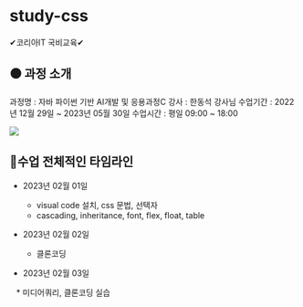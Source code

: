# study-css
✔코리아IT 국비교육✔

<h2>⚫ 과정 소개</h2>
과정명 : 자바 파이썬 기반 AI개발 및 응용과정C
강사 : 한동석 강사님
수업기간 : 2022년 12월 29일 ~ 2023년 05월 30일
수업시간 : 평일 09:00 ~ 18:00

![](../header.png)

## 🎈수업 전체적인 타임라인

* 2023년 02월 01일
    * visual code 설치, css 문법, 선택자
    * cascading, inheritance, font, flex, float, table
    
* 2023년 02월 02일
    * 클론코딩
    
* 2023년 02월 03일

    * 미디어쿼리, 클론코딩 실습
